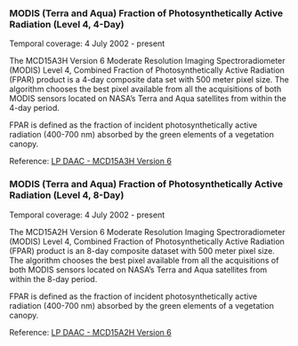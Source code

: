 ### MODIS (Terra and Aqua) Fraction of Photosynthetically Active Radiation (Level 4, 4-Day)
Temporal coverage: 4 July 2002 - present

The MCD15A3H Version 6 Moderate Resolution Imaging Spectroradiometer (MODIS) Level 4, Combined Fraction of Photosynthetically Active Radiation (FPAR) product is a 4-day composite data set with 500 meter pixel size. The algorithm chooses the best pixel available from all the acquisitions of both MODIS sensors located on NASA’s Terra and Aqua satellites from within the 4-day period.

FPAR is defined as the fraction of incident photosynthetically active radiation (400-700 nm) absorbed by the green elements of a vegetation canopy.

Reference: [LP DAAC - MCD15A3H Version 6](https://doi.org/10.5067/MODIS/MCD15A3H.006)

### MODIS (Terra and Aqua) Fraction of Photosynthetically Active Radiation (Level 4, 8-Day)
Temporal coverage: 4 July 2002 - present

The MCD15A2H Version 6 Moderate Resolution Imaging Spectroradiometer (MODIS) Level 4, Combined Fraction of Photosynthetically Active Radiation (FPAR) product is an 8-day composite dataset with 500 meter pixel size. The algorithm chooses the best pixel available from all the acquisitions of both MODIS sensors located on NASA’s Terra and Aqua satellites from within the 8-day period.

FPAR is defined as the fraction of incident photosynthetically active radiation (400-700 nm) absorbed by the green elements of a vegetation canopy.

Reference: [LP DAAC - MCD15A2H Version 6](https://doi.org/10.5067/MODIS/MCD15A2H.006)
